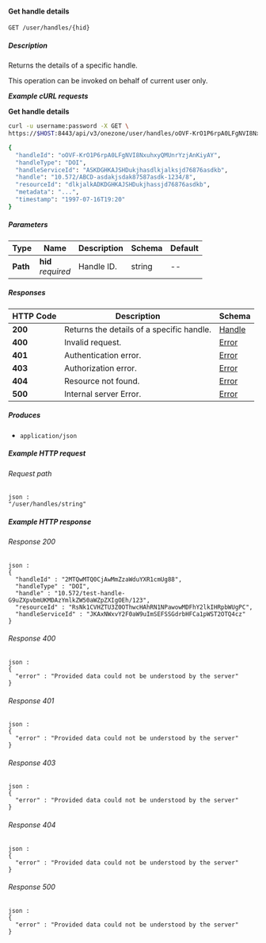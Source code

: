 
<a name="get_user_handle"></a>
#### Get handle details
```
GET /user/handles/{hid}
```


##### Description
Returns the details of a specific handle.

This operation can be invoked on behalf of current user only.

***Example cURL requests***

**Get handle details**
```bash
curl -u username:password -X GET \
https://$HOST:8443/api/v3/onezone/user/handles/oOVF-KrO1P6rpA0LFgNVI8NxuhxyQMUnrYzjAnKiyAY

{
  "handleId": "oOVF-KrO1P6rpA0LFgNVI8NxuhxyQMUnrYzjAnKiyAY",
  "handleType": "DOI",
  "handleServiceId": "ASKDGHKAJSHDukjhasdlkjalksjd76876asdkb",
  "handle": "10.572/ABCD-asdakjsdak87587asdk-1234/8",
  "resourceId": "dlkjalkADKDGHKAJSHDukjhassjd76876asdkb",
  "metadata": "...",
  "timestamp": "1997-07-16T19:20"
}
```


##### Parameters

|Type|Name|Description|Schema|Default|
|---|---|---|---|---|
|**Path**|**hid**  <br>*required*|Handle ID.|string|--|


##### Responses

|HTTP Code|Description|Schema|
|---|---|---|
|**200**|Returns the details of a specific handle.|[Handle](../definitions/Handle.md#handle)|
|**400**|Invalid request.|[Error](../definitions/Error.md#error)|
|**401**|Authentication error.|[Error](../definitions/Error.md#error)|
|**403**|Authorization error.|[Error](../definitions/Error.md#error)|
|**404**|Resource not found.|[Error](../definitions/Error.md#error)|
|**500**|Internal server Error.|[Error](../definitions/Error.md#error)|


##### Produces

* `application/json`


##### Example HTTP request

###### Request path
```
json :
"/user/handles/string"
```


##### Example HTTP response

###### Response 200
```
json :
{
  "handleId" : "2MTQwMTQ0CjAwMmZzaWduYXR1cmUg88",
  "handleType" : "DOI",
  "handle" : "10.572/test-handle-G9uZXpvbmUKMDAzYmlkZW50aWZpZXIgOEh/123",
  "resourceId" : "RsNk1CVHZTU3Z0OThwcHAhRN1NPawowMDFhY2lkIHRpbWUgPC",
  "handleServiceId" : "JKAxNWxvY2F0aW9uImSEFSSGdrbHFCa1pWST2OTQ4cz"
}
```


###### Response 400
```
json :
{
  "error" : "Provided data could not be understood by the server"
}
```


###### Response 401
```
json :
{
  "error" : "Provided data could not be understood by the server"
}
```


###### Response 403
```
json :
{
  "error" : "Provided data could not be understood by the server"
}
```


###### Response 404
```
json :
{
  "error" : "Provided data could not be understood by the server"
}
```


###### Response 500
```
json :
{
  "error" : "Provided data could not be understood by the server"
}
```



